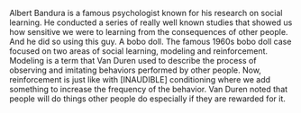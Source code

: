Albert Bandura is a famous psychologist known for his research on social
learning. He conducted a series of really well known studies that showed us how
sensitive we were to learning from the consequences of other people. And he did
so using this guy. A bobo doll. The famous 1960s bobo doll case focused on two
areas of social learning, modeling and reinforcement. Modeling is a term that
Van Duren used to describe the process of observing and imitating behaviors
performed by other people. Now, reinforcement is just like with
[INAUDIBLE]
conditioning where we add something to increase the frequency of the behavior.
Van Duren noted that people will do things other people do especially if they
are rewarded for it.
